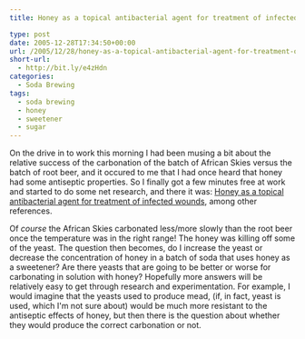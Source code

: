 ```yaml
---
title: Honey as a topical antibacterial agent for treatment of infected wounds

type: post
date: 2005-12-28T17:34:50+00:00
url: /2005/12/28/honey-as-a-topical-antibacterial-agent-for-treatment-of-infected-wounds/
short-url:
  - http://bit.ly/e4zHdn
categories:
  - Soda Brewing
tags:
  - soda brewing
  - honey
  - sweetener
  - sugar
---
```

On the drive in to work this morning I had been musing a bit about the relative success of the carbonation of the batch of African Skies versus the batch of root beer, and it occured to me that I had once heard that honey had some antiseptic properties. So I finally got a few minutes free at work and started to do some net research, and there it was: <a href="http://www.worldwidewounds.com/2001/november/Molan/honey-as-topical-agent.html">Honey as a topical antibacterial agent for treatment of infected wounds</a>, among other references.
  
Of <em>course</em> the African Skies carbonated less/more slowly than the root beer once the temperature was in the right range! The honey was killing off some of the yeast. The question then becomes, do I increase the yeast or decrease the concentration of honey in a batch of soda that uses honey as a sweetener? Are there yeasts that are going to be better or worse for carbonating in solution with honey? Hopefully more answers will be relatively easy to get through research and experimentation. For example, I would imagine that the yeasts used to produce mead, (if, in fact, yeast is used, which I'm not sure about) would be much more resistant to the antiseptic effects of honey, but then there is the question about whether they would produce the correct carbonation or not.